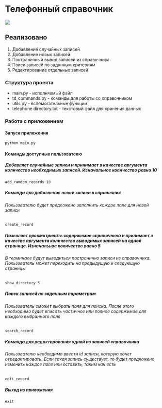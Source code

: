 # Телефонный справочник
![](https://img.shields.io/badge/Python-3.10-blue?style=flat-square&color=05f)

## Реализовано

1. Добавление случайных записей
2. Добавление новых записей
3. Постраничный вывод записей из справочника
4. Поиск записей по заданным критериям
5. Редактирование отдельных записей

### Структура проекта

- main.py - исполняемый файл
- td_commands.py - команды для работы со справочником
- utils.py - вспомогательные функции
- telephone directory.txt - текстовый файл для хранения данных

### Работа с приложением

#### Запуск приложения
~~~
python main.py
~~~

#### Команды доступные пользователю

##### Добавляет случайные записи и принимает в качестве аргумента количество необходимых записей. Изначальное количество равно 10
~~~
add_random_records 10
~~~

##### Команда для добавления новой записи в справочник
###### Пользователю будет предложено заполнить каждое поле для новой записи
~~~
create_record
~~~

##### Позволяет просматривать содержимое справочника и принимает в качестве аргумента количество выводимых записей на одной странице. Изначальное количество равно 5
###### В терминале будут выводиться постранично записи из справочника. Пользователь может переходить на предыдущую и следующую страницы
~~~
show_directory 5
~~~

##### Поиск записей по заданным параметрам
###### Пользователь сможет выбрать поля для поиска. После этого необходимо будет вписать частичное или полное содержимое для каждого выбранного поля
~~~
search_record
~~~

##### Команда для редактирования одной из записей справочника
###### Пользователю необходимо ввести id записи, которую хочет отредактировать. Если такая запись существует, то будет предложено изменить каждое поле или оставить, таким как есть
~~~
edit_record
~~~

##### Выход из приложения
~~~
exit
~~~
